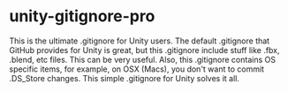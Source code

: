 # unity-gitignore-pro
This is the ultimate .gitignore for Unity users. The default .gitignore that GitHub provides for Unity is great, but this .gitignore include stuff like .fbx, .blend, etc files. This can be very useful. Also, this .gitignore contains OS specific items, for example, on OSX (Macs), you don't want to commit .DS_Store changes. This simple .gitignore for Unity solves it all.
